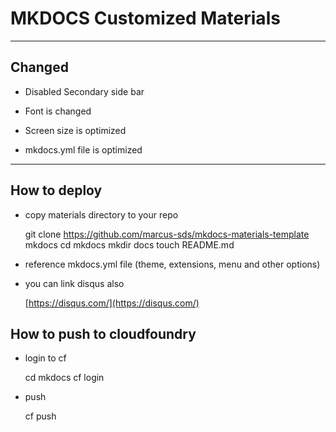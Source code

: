 # MKDOCS Customized Materials

---
## Changed

- Disabled Secondary side bar

- Font is changed

- Screen size is optimized

- mkdocs.yml file is optimized

---
## How to deploy

- copy materials directory to your repo

    git clone https://github.com/marcus-sds/mkdocs-materials-template mkdocs
    cd mkdocs
    mkdir docs
    touch README.md

- reference mkdocs.yml file (theme, extensions, menu and other options)

- you can link disqus also

    [https://disqus.com/](https://disqus.com/)
    
## How to push to cloudfoundry

- login to cf

    cd mkdocs
    cf login

- push

    cf push
